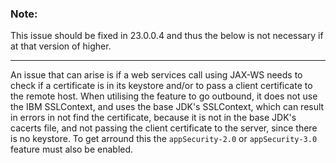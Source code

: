 ### Note: 
This issue should be fixed in 23.0.0.4 and thus the below is not necessary if at that version of higher.

---
An issue that can arise is if a web services call using JAX-WS needs to check if a certificate is in its keystore and/or to pass a client certificate to the remote host.  When utilising the feature to go outbound, it does not use the IBM SSLContext, and uses the base JDK's SSLContext, which can result in errors in not find the certificate, because it is not in the base JDK's cacerts file, and not passing the client certificate to the server, since there is no keystore.  To get arround this the `appSecurity-2.0` or `appSecurity-3.0` feature must also be enabled.
